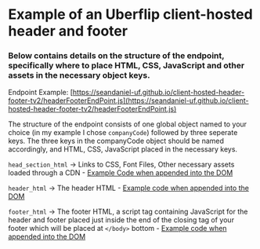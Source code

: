 # Example of an Uberflip client-hosted header and footer
### Below contains details on the structure of the endpoint, specifically where to place HTML, CSS, JavaScript and other assets in the necessary object keys.

Endpoint Example: [https://seandaniel-uf.github.io/client-hosted-header-footer-tv2/headerFooterEndPoint.js](https://seandaniel-uf.github.io/client-hosted-header-footer-tv2/headerFooterEndPoint.js)

The structure of the endpoint consists of one global object named to your choice (in my example I chose `companyCode`) followed by three seperate keys. The three keys in the companyCode object should be named accordingly, and HTML, CSS, JavaScript placed in the necessary keys.

`head_section_html` -> Links to CSS, Font Files, Other necessary assets loaded through a CDN - [Example Code when appended into the DOM](https://github.com/seandaniel-uf/client-hosted-header-footer-tv2/blob/master/head_section_html.html)

`header_html` -> The header HTML - [Example code when appended into the DOM](https://github.com/seandaniel-uf/client-hosted-header-footer-tv2/blob/master/header.html)

`footer_html` -> The footer HTML, a script tag containing JavaScript for the header and footer placed just inside the end of the closing tag of your footer which will be placed at `</body>` bottom - [Example code when appended into the DOM](https://github.com/seandaniel-uf/client-hosted-header-footer-tv2/blob/master/footer.html)
